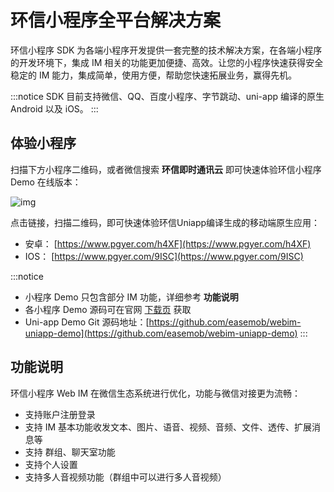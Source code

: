 # 环信小程序全平台解决方案

<Toc />

环信小程序 SDK 为各端小程序开发提供一套完整的技术解决方案，在各端小程序的开发环境下，集成 IM 相关的功能更加便捷、高效。让您的小程序快速获得安全稳定的 IM 能力，集成简单，使用方便，帮助您快速拓展业务，赢得先机。

:::notice
SDK 目前支持微信、QQ、百度小程序、字节跳动、uni-app 编译的原生 Android 以及 iOS。
:::

## 体验小程序

扫描下方小程序二维码，或者微信搜索 **环信即时通讯云** 即可快速体验环信小程序 Demo 在线版本：

![img](@static/images/applet/applet-demo.jpeg)

点击链接，扫描二维码，即可快速体验环信Uniapp编译生成的移动端原生应用：

- 安卓： [https://www.pgyer.com/h4XF](https://www.pgyer.com/h4XF)
- IOS： [https://www.pgyer.com/9ISC](https://www.pgyer.com/9ISC)

:::notice
- 小程序 Demo 只包含部分 IM 功能，详细参考 **功能说明**
- 各小程序 Demo 源码可在官网 [下载页](http://www.easemob.com/download/im) 获取
- Uni-app Demo Git 源码地址：[https://github.com/easemob/webim-uniapp-demo](https://github.com/easemob/webim-uniapp-demo)
:::

## 功能说明

环信小程序 Web IM 在微信生态系统进行优化，功能与微信对接更为流畅：

- 支持账户注册登录
- 支持 IM 基本功能收发文本、图片、语音、视频、音频、文件、透传、扩展消息等
- 支持 群组、聊天室功能
- 支持个人设置
- 支持多人音视频功能（群组中可以进行多人音视频）